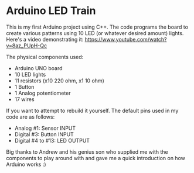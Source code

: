 # Arduino LED Train

This is my first Arduino project using C++. The code programs the board to create various patterns using 10 LED (or whatever desired amount) lights. Here's a video demonstrating it: https://www.youtube.com/watch?v=8az_PUpH-Qc

The physical components used:
  - Arduino UNO board
  - 10 LED lights
  - 11 resistors (x10 220 ohm, x1 10 ohm)
  - 1 Button
  - 1 Analog potentiometer
  - 17 wires
  
If you want to attempt to rebuild it yourself. The default pins used in my code are as follows:
  - Analog #1: Sensor INPUT
  - Digital #3: Button INPUT
  - Digital #4 to #13: LED OUTPUT

Big thanks to Andrew and his genius son who supplied me with the components to play around with and gave me a quick introduction on how Arduino works :)
